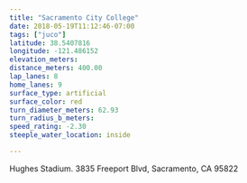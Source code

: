 ```yaml
---
title: "Sacramento City College"
date: 2018-05-19T11:12:46-07:00
tags: ["juco"]
latitude: 38.5407816
longitude: -121.486152
elevation_meters:
distance_meters: 400.00
lap_lanes: 8
home_lanes: 9
surface_type: artificial
surface_color: red
turn_diameter_meters: 62.93
turn_radius_b_meters: 
speed_rating: -2.30
steeple_water_location: inside

---
```

Hughes Stadium. 3835 Freeport Blvd, Sacramento, CA 95822
<!--more-->
